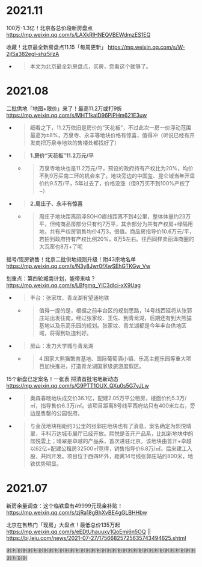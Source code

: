 
# 2021.11

100万-1.3亿！北京各总价段新房盘点 https://mp.weixin.qq.com/s/LAXkRlHNEQVBEWdmzES1EQ

收藏！北京最全新房盘点11.15「每周更新」 https://mp.weixin.qq.com/s/W-2jlSa382egl-shz5ilzA
- > 本文为北京最全新房盘点，买房，您看这个就够了。

# 2021.08

二批供地「地图+限价」来了！最高11.2万或打9折 https://mp.weixin.qq.com/s/MHT1kaID96PiPHm621E3uw
- > 细看之下，11.2万依旧是房价的“天花板”，不过此次一房一价浮动范围最高为±8%，万泉寺、永丰等地块价格有惊喜，值得冲（听说已经有开发商把万泉寺地块的售楼处都找好了）
- > **1.房价“天花板”11.2万元/平**
  * > 万泉寺地块也是11.2万元/平，预设的政府持有产权比为20%，均价不到9万买南二环的机会来了。地块旁边的中国玺、昆仑域当年开盘价约9.5万/平，5年过去了，价格没涨（但9万买不到100%产权了~）
- > **2.周庄子、永丰有惊喜**
  * > 周庄子地块距离丽泽SOHO直线距离不到4公里，整体体量约23万平，但纯商品房部分只有约7万平，其余部分为共有产权房+绿隔用地，共有产权房销售均价4万3，很值。商品房指导价10.6万元/平，若拍到政府持有产权比例20%，8万5左右。往西同样卖丽泽商圈的大瓦窑也8万+了呢

摇号/现房销售！北京二批供地规则升级！附43宗地名单 https://mp.weixin.qq.com/s/N3y8Jwr0fXwSEhGTKGw_Vw

划重点：第四轮城南计划，能带来啥？ https://mp.weixin.qq.com/s/LBfgmq_YlC3dlci-xX9Uag
- > 丰台：张家坟、青龙湖有望通地铁
  * > 值得一提的是，根据之前丰台区的规划思路，14号线西延将从张郭庄站出发往南，经过张家坟、王佐、到青龙湖，后期还有到大熊猫基地以及乐高乐园的规划。张家坟、青龙湖都是今年丰台供地区域，将得到轨道利好。
- > 房山：发力大学城与青龙湖
  * > 4.国家大熊猫繁育基地、国际葡萄酒小镇、乐高主题乐园等重大项目加快推进，打造青龙湖国家级旅游度假区。

15个新盘已定案名！一张表 捋清首批宅地新动态 https://mp.weixin.qq.com/s/G9PTT1OUX_QXu0s5G7vJLw
- > 奥森春晓地块成交价36.1亿，配建2.05万平公租房，楼面价约5.3万/㎡，指导售价6.3万/㎡。该项目距离8号线平西府站只有400米左右，旁边是售罄的公园悦府。
- > 与金茂地块相距约3公里的张郭庄地块也有了消息，案名确定为熙悦晴翠，丰科万达城市展厅已经开放。熙悦是首开产品系，比如新地块中的熙悦雲上；晴翠是卓越的产品系，首次进驻北京。该地块由首开+卓越以62亿+配建公租房32500㎡竞得，销售指导价6.8万/㎡。后来建工入股，共同开发。项目位于西四环外，距离14号线张郭庄站约800米，地铁优势明显。

# 2021.07

新房余量调查：这个临铁盘有49999元现金补贴！ https://mp.weixin.qq.com/s/zjRa18gBhXvBE4gGLBHHbw

北京在售热门「现房」大盘点！最低总价135万起 https://mp.weixin.qq.com/s/eEDtUhauuxy1QoEmi6n5OQ || https://bj.leju.com/news/2021-07-27/17566825725635743494625.shtml

:u5272::u5272::u5272::u5272::u5272::u5272::u5272::u5272::u5272::u5272::u5272::u5272::u5272::u5272::u5272::u5272::u5272::u5272::u5272::u5272::u5272::u5272::u5272::u5272::u5272::u5272::u5272::u5272::u5272::u5272::u5272::u5272::u5272::u5272::u5272::u5272::u5272::u5272::u5272::u5272:
